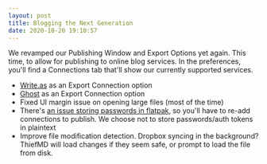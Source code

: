 ```yaml
---
layout: post
title: Blogging the Next Generation
date: 2020-10-20 19:10:57
---
```


We revamped our Publishing Window and Export Options yet again. This time, to allow for publishing to online blog services. In the preferences, you'll find a Connections tab that'll show our currently supported services.

<!-- more -->

* [Write.as](https://write.as) as an Export Connection option
* [Ghost](https://ghost.org) as an Export Connection option
* Fixed UI margin issue on opening large files (most of the time)
* There's [an issue storing passwords in flatpak](https://gitlab.gnome.org/GNOME/libsecret/-/issues/55), so you'll have to re-add connections to publish. We choose not to store passwords/auth tokens in plaintext
* Improve file modification detection. Dropbox syncing in the background? ThiefMD will load changes if they seem safe, or prompt to load the file from disk.
